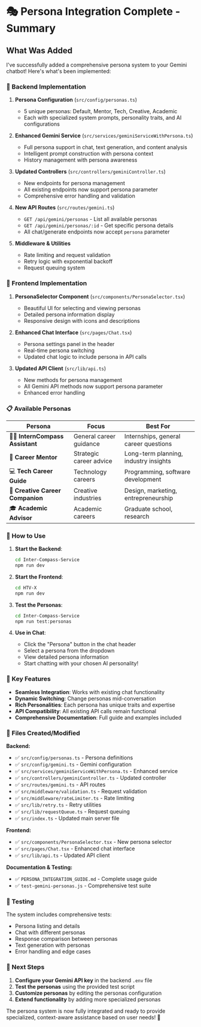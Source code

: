 # 🎭 Persona Integration Complete - Summary

## What Was Added

I've successfully added a comprehensive persona system to your Gemini chatbot! Here's what's been implemented:

### 🔧 Backend Implementation

1. **Persona Configuration** (`src/config/personas.ts`)
   - 5 unique personas: Default, Mentor, Tech, Creative, Academic
   - Each with specialized system prompts, personality traits, and AI configurations

2. **Enhanced Gemini Service** (`src/services/geminiServiceWithPersona.ts`)
   - Full persona support in chat, text generation, and content analysis
   - Intelligent prompt construction with persona context
   - History management with persona awareness

3. **Updated Controllers** (`src/controllers/geminiController.ts`)
   - New endpoints for persona management
   - All existing endpoints now support persona parameter
   - Comprehensive error handling and validation

4. **New API Routes** (`src/routes/gemini.ts`)
   - `GET /api/gemini/personas` - List all available personas
   - `GET /api/gemini/personas/:id` - Get specific persona details
   - All chat/generate endpoints now accept `persona` parameter

5. **Middleware & Utilities**
   - Rate limiting and request validation
   - Retry logic with exponential backoff
   - Request queuing system

### 🎨 Frontend Implementation

1. **PersonaSelector Component** (`src/components/PersonaSelector.tsx`)
   - Beautiful UI for selecting and viewing personas
   - Detailed persona information display
   - Responsive design with icons and descriptions

2. **Enhanced Chat Interface** (`src/pages/Chat.tsx`)
   - Persona settings panel in the header
   - Real-time persona switching
   - Updated chat logic to include persona in API calls

3. **Updated API Client** (`src/lib/api.ts`)
   - New methods for persona management
   - All Gemini API methods now support persona parameter
   - Enhanced error handling

### 📋 Available Personas

| Persona | Focus | Best For |
|---------|-------|----------|
| 🧑‍💼 **InternCompass Assistant** | General career guidance | Internships, general career questions |
| 🧠 **Career Mentor** | Strategic career advice | Long-term planning, industry insights |
| 💻 **Tech Career Guide** | Technology careers | Programming, software development |
| 🎨 **Creative Career Companion** | Creative industries | Design, marketing, entrepreneurship |
| 🎓 **Academic Advisor** | Academic careers | Graduate school, research |

### 🚀 How to Use

1. **Start the Backend**:
   ```bash
   cd Inter-Compass-Service
   npm run dev
   ```

2. **Start the Frontend**:
   ```bash
   cd HTV-X
   npm run dev
   ```

3. **Test the Personas**:
   ```bash
   cd Inter-Compass-Service
   npm run test:personas
   ```

4. **Use in Chat**:
   - Click the "Persona" button in the chat header
   - Select a persona from the dropdown
   - View detailed persona information
   - Start chatting with your chosen AI personality!

### 🔑 Key Features

- **Seamless Integration**: Works with existing chat functionality
- **Dynamic Switching**: Change personas mid-conversation
- **Rich Personalities**: Each persona has unique traits and expertise
- **API Compatibility**: All existing API calls remain functional
- **Comprehensive Documentation**: Full guide and examples included

### 📁 Files Created/Modified

**Backend:**
- ✅ `src/config/personas.ts` - Persona definitions
- ✅ `src/config/gemini.ts` - Gemini configuration
- ✅ `src/services/geminiServiceWithPersona.ts` - Enhanced service
- ✅ `src/controllers/geminiController.ts` - Updated controller
- ✅ `src/routes/gemini.ts` - API routes
- ✅ `src/middleware/validation.ts` - Request validation
- ✅ `src/middleware/rateLimiter.ts` - Rate limiting
- ✅ `src/lib/retry.ts` - Retry utilities
- ✅ `src/lib/requestQueue.ts` - Request queuing
- ✅ `src/index.ts` - Updated main server file

**Frontend:**
- ✅ `src/components/PersonaSelector.tsx` - New persona selector
- ✅ `src/pages/Chat.tsx` - Enhanced chat interface
- ✅ `src/lib/api.ts` - Updated API client

**Documentation & Testing:**
- ✅ `PERSONA_INTEGRATION_GUIDE.md` - Complete usage guide
- ✅ `test-gemini-personas.js` - Comprehensive test suite

### 🧪 Testing

The system includes comprehensive tests:
- Persona listing and details
- Chat with different personas
- Response comparison between personas
- Text generation with personas
- Error handling and edge cases

### 🎯 Next Steps

1. **Configure your Gemini API key** in the backend `.env` file
2. **Test the personas** using the provided test script
3. **Customize personas** by editing the personas configuration
4. **Extend functionality** by adding more specialized personas

The persona system is now fully integrated and ready to provide specialized, context-aware assistance based on user needs! 🎉